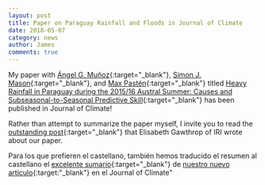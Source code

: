 ```yaml
---
layout: post
title: Paper on Paraguay Rainfall and Floods in Journal of Climate
date: 2018-05-07
category: news
author: James
comments: true
---
```


My paper with [Ángel G. Muñoz](https://iri.columbia.edu/contact/staff-directory/angel-munoz/){:target="_blank"}, [Simon J. Mason](https://iri.columbia.edu/contact/staff-directory/simon-mason/){:target="_blank"}, and [Max Pastén](https://www.researchgate.net/profile/Max_Pasten){:target="_blank"} titled [Heavy Rainfall in Paraguay during the 2015/16 Austral Summer: Causes and Subseasonal-to-Seasonal Predictive Skill](https://journals.ametsoc.org/doi/abs/10.1175/JCLI-D-17-0805.1){:target="_blank"} has been published in Journal of Climate!

<!--more-->

Rather than attempt to summarize the paper myself, I invite you to read the [outstanding post](https://iri.columbia.edu/news/new-study-shows-promise-for-subseasonal-forecasts-of-heavy-rain-in-south-america/){:target="_blank"} that Elisabeth Gawthrop of IRI wrote about our paper.

Para los que prefieren el castellano, también hemos traducido el resumen al castellano el [excelente sumario](https://iri.columbia.edu/news/nuevo-estudio-muestra-promesa-en-pronostico-subestacional-de-lluvias-intensas-en-sudamerica/){:target="_blank"} de [nuestro nuevo artículo](https://journals.ametsoc.org/doi/10.1175/JCLI-D-17-0805.1){:target:"_blank"} en el Journal of Climate"